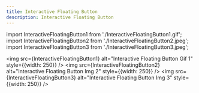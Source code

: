 ```yaml
---
title: Interactive Floating Button
description: Interactive Floating Button
---
```


import InteractiveFloatingButton1 from './InteractiveFloatingButton1.gif';
import InteractiveFloatingButton2 from './InteractiveFloatingButton2.jpeg';
import InteractiveFloatingButton3 from './InteractiveFloatingButton3.jpeg';

<img src={InteractiveFloatingButton1} alt="Interactive Floating Button Gif 1" style={{width: 250}} />
<img src={InteractiveFloatingButton2} alt="Interactive Floating Button Img 2" style={{width: 250}} />
<img src={InteractiveFloatingButton3} alt="Interactive Floating Button Img 3" style={{width: 250}} />

<LinkCard title="See on Github" href="https://github.com/Szymon-Michalak/iOS-Components/tree/main/UI/iOSWelcomeScreen" />
